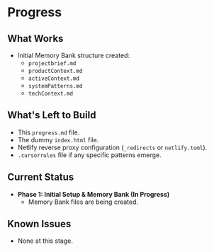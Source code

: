 # Progress

## What Works

- Initial Memory Bank structure created:
    - `projectbrief.md`
    - `productContext.md`
    - `activeContext.md`
    - `systemPatterns.md`
    - `techContext.md`

## What's Left to Build

- This `progress.md` file.
- The dummy `index.html` file.
- Netlify reverse proxy configuration (`_redirects` or `netlify.toml`).
- `.cursorrules` file if any specific patterns emerge.

## Current Status

- **Phase 1: Initial Setup & Memory Bank (In Progress)**
    - Memory Bank files are being created.

## Known Issues

- None at this stage. 